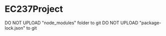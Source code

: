 # EC237Project

DO NOT UPLOAD "node_modules" folder to git 
DO NOT UPLOAD "package-lock.json" to git

